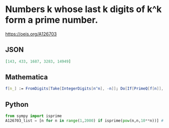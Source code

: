 # Numbers k whose last k digits of k^k form a prime number\.
https://oeis.org/A126703
## JSON
```JSON
[143, 433, 1687, 3283, 14949]
```
## Mathematica
```Mathematica
f[n_] := FromDigits[Take[IntegerDigits[n^n], -n]]; Do[If[PrimeQ[f[n]], Print[n]], {n, 8, 14949}] (* _Ryan Propper_, Apr 01 2007 *)
```
## Python
```Python
from sympy import isprime
A126703_list = [n for n in range(1,2000) if isprime(pow(n,n,10**n))] # _Chai Wah Wu_, Mar 23 2018
```
